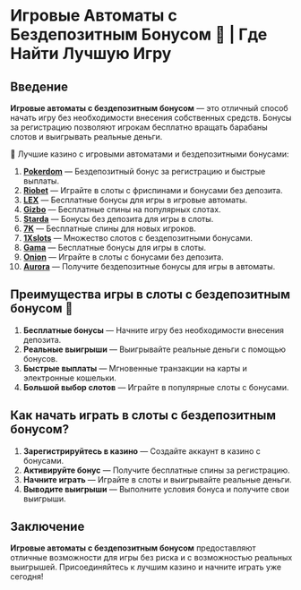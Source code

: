 # Игровые Автоматы с Бездепозитным Бонусом 🎰 | Где Найти Лучшую Игру

## Введение

**Игровые автоматы с бездепозитным бонусом** — это отличный способ начать игру без необходимости внесения собственных средств. Бонусы за регистрацию позволяют игрокам бесплатно вращать барабаны слотов и выигрывать реальные деньги.

🎰 Лучшие казино с игровыми автоматами и бездепозитными бонусами:

1. **[Pokerdom](https://brandplay.link/4k77v2yx)** — Бездепозитный бонус за регистрацию и быстрые выплаты.
2. **[Riobet](https://brandplay.link/7xBLTPyj)** — Играйте в слоты с фриспинами и бонусами без депозита.
3. **[LEX](https://brandplay.link/zW4hdDFV)** — Бесплатные бонусы для игры в игровые автоматы.
4. **[Gizbo](https://brandplay.link/bprXw4YV)** — Бесплатные спины на популярных слотах.
5. **[Starda](https://brandplay.link/fB7xwRFL)** — Бонусы без депозита для игры в слоты.
6. **[7K](https://brandplay.link/BvQyFShp)** — Бесплатные спины для новых игроков.
7. **[1Xslots](https://brandplay.link/hSB1khtr)** — Множество слотов с бездепозитными бонусами.
8. **[Gama](https://brandplay.link/j6NMKsDz)** — Бесплатные бонусы для игры в слоты.
9. **[Onion](https://brandplay.link/zBGRVpQ9)** — Играйте в слоты с бонусами без депозита.
10. **[Aurora](https://10trafic-stat2.com/click/668546556bcc6313411604bd/6766/13032/subaccount)** — Получите бездепозитные бонусы для игры в автоматы.

## Преимущества игры в слоты с бездепозитным бонусом 🎯

1. **Бесплатные бонусы** — Начните игру без необходимости внесения депозита.
2. **Реальные выигрыши** — Выигрывайте реальные деньги с помощью бонусов.
3. **Быстрые выплаты** — Мгновенные транзакции на карты и электронные кошельки.
4. **Большой выбор слотов** — Играйте в популярные слоты с бонусами.

## Как начать играть в слоты с бездепозитным бонусом?

1. **Зарегистрируйтесь в казино** — Создайте аккаунт в казино с бонусами.
2. **Активируйте бонус** — Получите бесплатные спины за регистрацию.
3. **Начните играть** — Играйте в слоты и выигрывайте реальные деньги.
4. **Выводите выигрыши** — Выполните условия бонуса и получите свои выигрыши.

## Заключение

**Игровые автоматы с бездепозитным бонусом** предоставляют отличные возможности для игры без риска и с возможностью реальных выигрышей. Присоединяйтесь к лучшим казино и начните играть уже сегодня!
